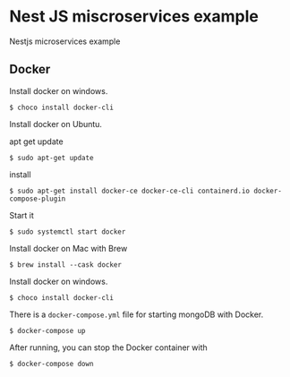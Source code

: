 # Nest JS miscroservices example

Nestjs microservices example

## Docker

Install docker on windows.

`$ choco install docker-cli`

Install docker on Ubuntu.

apt get update

`$ sudo apt-get update`

install

`$ sudo apt-get install docker-ce docker-ce-cli containerd.io docker-compose-plugin`

Start it

`$ sudo systemctl start docker`

Install docker on Mac with Brew

`$ brew install --cask docker`

Install docker on windows.

`$ choco install docker-cli`

There is a `docker-compose.yml` file for starting mongoDB with Docker.

`$ docker-compose up`

After running, you can stop the Docker container with

`$ docker-compose down`
